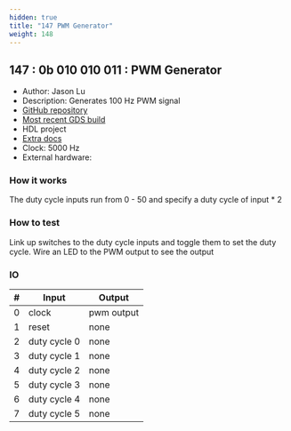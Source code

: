```yaml
---
hidden: true
title: "147 PWM Generator"
weight: 148
---
```


## 147 : 0b 010 010 011 : PWM Generator

* Author: Jason Lu
* Description: Generates 100 Hz PWM signal
* [GitHub repository](https://github.com/cmu-stuco-98154/f22-tt02-jxlu)
* [Most recent GDS build](https://github.com/cmu-stuco-98154/f22-tt02-jxlu/actions/runs/3600161729)
* HDL project
* [Extra docs]()
* Clock: 5000 Hz
* External hardware: 



### How it works

The duty cycle inputs run from 0 - 50 and specify a duty cycle of input * 2

### How to test

Link up switches to the duty cycle inputs and toggle them to set the duty cycle. Wire an LED to the PWM output to see the output

### IO

| # | Input        | Output       |
|---|--------------|--------------|
| 0 | clock  | pwm output |
| 1 | reset  | none |
| 2 | duty cycle 0  | none |
| 3 | duty cycle 1  | none |
| 4 | duty cycle 2  | none |
| 5 | duty cycle 3  | none |
| 6 | duty cycle 4  | none |
| 7 | duty cycle 5  | none |
